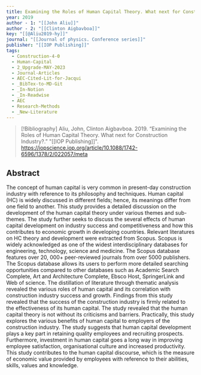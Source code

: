 ```yaml
---
title: Examining the Roles of Human Capital Theory. What next for Construction Industry?
year: 2019
author - 1: "[[John Aliu]]"
author - 2: "[[Clinton Aigbavboa]]"
key: "[[@Aliu2019-hy]]"
journal: "[[Journal of physics. Conference series]]"
publisher: "[[IOP Publishing]]"
tags:
  - Construction-4-0
  - Human-Capital
  - 2_Upgrade-MAY-2023
  - Journal-Articles
  - AEC-Cited-Lit-for-Jacqui
  - _BibTex-to-MD-Git
  - _In-Notion
  - _In-Readwise
  - AEC
  - Research-Methods
  - _New-Literature
---
```


> [!Bibliography]
> Aliu, John, Clinton Aigbavboa. 2019. “Examining the Roles of Human Capital Theory. What next for Construction Industry?.” "[[IOP Publishing]]". https://iopscience.iop.org/article/10.1088/1742-6596/1378/2/022057/meta

## Abstract
The concept of human capital is very common in present-day construction industry with reference to its philosophy and techniques. Human capital (HC) is widely discussed in different fields; hence, its meanings differ from one field to another. This study provides a detailed discussion on the development of the human capital theory under various themes and sub-themes. The study further seeks to discuss the several effects of human capital development on industry success and competitiveness and how this contributes to economic growth in developing countries. Relevant literatures on HC theory and development were extracted from Scopus. Scopus is widely acknowledged as one of the widest interdisciplinary databases for engineering, technology, science and medicine. The Scopus database features over 20, 000+ peer-reviewed journals from over 5000 publishers. The Scopus database allows its users to perform more detailed searching opportunities compared to other databases such as Academic Search Complete, Art and Architecture Complete, Ebsco Host, SpringerLink and Web of science. The distillation of literature through thematic analysis revealed the various roles of human capital and its correlation with construction industry success and growth. Findings from this study revealed that the success of the construction industry is firmly related to the effectiveness of its human capital. The study revealed that the human capital theory is not without its criticisms and barriers. Practically, this study explores the various benefits of human capital to employers of the construction industry. The study suggests that human capital development plays a key part in retaining quality employees and recruiting prospects. Furthermore, investment in human capital goes a long way in improving employee satisfaction, organisational culture and increased productivity. This study contributes to the human capital discourse, which is the measure of economic value provided by employees with reference to their abilities, skills, values and knowledge.